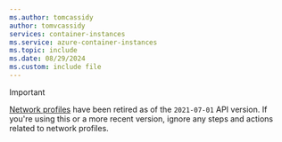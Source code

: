 ```yaml
---
ms.author: tomcassidy
author: tomvcassidy
services: container-instances
ms.service: azure-container-instances
ms.topic: include
ms.date: 08/29/2024
ms.custom: include file
---
```


> [!IMPORTANT]
> [Network profiles](../container-instances-virtual-network-concepts.md#network-profile) have been retired as of the `2021-07-01` API version. If you're using this or a more recent version, ignore any steps and actions related to network profiles.
